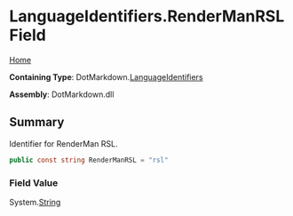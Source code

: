 <a name="_top"></a>

# LanguageIdentifiers\.RenderManRSL Field

[Home](../../../README.md#_top)

**Containing Type**: DotMarkdown\.[LanguageIdentifiers](../README.md#_top)

**Assembly**: DotMarkdown\.dll

## Summary

Identifier for RenderMan RSL\.

```csharp
public const string RenderManRSL = "rsl"
```

### Field Value

System\.[String](https://docs.microsoft.com/en-us/dotnet/api/system.string)

